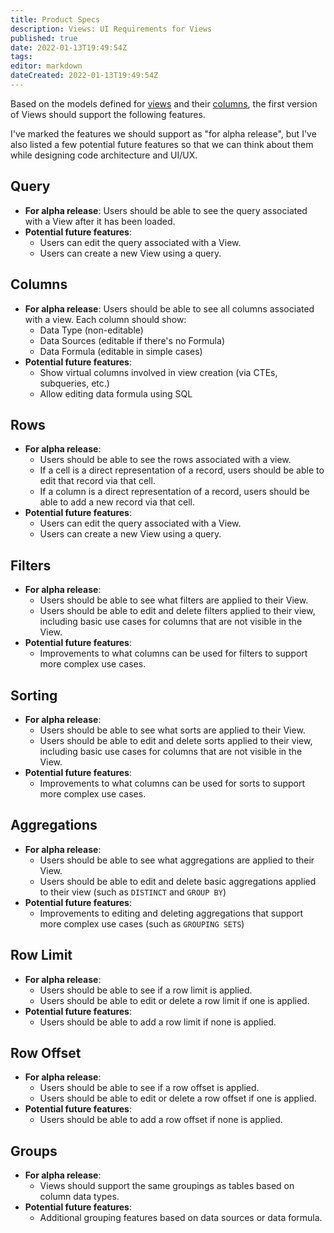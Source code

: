 ```yaml
---
title: Product Specs
description: Views: UI Requirements for Views
published: true
date: 2022-01-13T19:49:54Z
tags: 
editor: markdown
dateCreated: 2022-01-13T19:49:54Z
---
```


Based on the models defined for [views](/product/specs/2022-01-views/02-modeling-views.md) and their [columns](/product/specs/2022-01-views/03-modeling-view-columns.md), the first version of Views should support the following features.

I've marked the features we should support as "for alpha release", but I've also listed a few potential future features so that we can think about them while designing code architecture and UI/UX.

## Query
- **For alpha release**: Users should be able to see the query associated with a View after it has been loaded.
- **Potential future features**:
	- Users can edit the query associated with a View.
	- Users can create a new View using a query.

## Columns
- **For alpha release**: Users should be able to see all columns associated with a view. Each column should show:
	- Data Type (non-editable)
	- Data Sources (editable if there's no Formula)
	- Data Formula (editable in simple cases)
- **Potential future features**:
	- Show virtual columns involved in view creation (via CTEs, subqueries, etc.)
	- Allow editing data formula using SQL

## Rows
- **For alpha release**: 
	- Users should be able to see the rows associated with a view.
	- If a cell is a direct representation of a record, users should be able to edit that record via that cell.
	- If a column is a direct representation of a record, users should be able to add a new record via that cell.
- **Potential future features**:
	- Users can edit the query associated with a View.
	- Users can create a new View using a query.

## Filters
- **For alpha release**:
	- Users should be able to see what filters are applied to their View.
	- Users should be able to edit and delete filters applied to their view, including basic use cases for columns that are not visible in the View.
- **Potential future features**:
	- Improvements to what columns can be used for filters to support more complex use cases.

## Sorting
- **For alpha release**:
	- Users should be able to see what sorts are applied to their View.
	- Users should be able to edit and delete sorts applied to their view, including basic use cases for columns that are not visible in the View.
- **Potential future features**:
	- Improvements to what columns can be used for sorts to support more complex use cases.

## Aggregations
- **For alpha release**:
	- Users should be able to see what aggregations are applied to their View.
	- Users should be able to edit and delete basic aggregations applied to their view (such as `DISTINCT` and `GROUP BY`)
- **Potential future features**:
	- Improvements to editing and deleting aggregations that support more complex use cases (such as `GROUPING SETS`) 

## Row Limit
- **For alpha release**:
	- Users should be able to see if a row limit is applied.
	- Users should be able to edit or delete a row limit if one is applied.
- **Potential future features**:
	- Users should be able to add a row limit if none is applied.

## Row Offset
- **For alpha release**:
	- Users should be able to see if a row offset is applied.
	- Users should be able to edit or delete a row offset if one is applied.
- **Potential future features**:
	- Users should be able to add a row offset if none is applied.

## Groups
- **For alpha release**:
	- Views should support the same groupings as tables based on column data types.
- **Potential future features**:
	- Additional grouping features based on data sources or data formula.